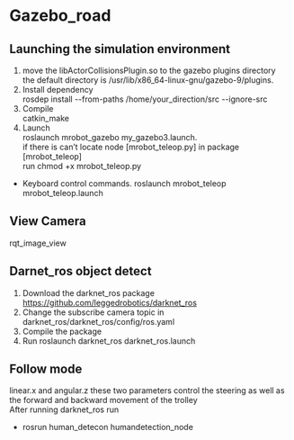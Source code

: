 # Gazebo_road

## Launching the simulation environment
1. move the libActorCollisionsPlugin.so to the gazebo plugins directory  
the default directory is /usr/lib/x86_64-linux-gnu/gazebo-9/plugins.  
2. Install dependency  
rosdep install --from-paths /home/your_direction/src --ignore-src  
3. Compile  
catkin_make  
4. Launch  
roslaunch mrobot_gazebo my_gazebo3.launch.        
if there is can’t locate node [mrobot_teleop.py] in package [mrobot_teleop]    
run chmod +x mrobot_teleop.py   
* Keyboard control commands.
roslaunch mrobot_teleop mrobot_teleop.launch
## View Camera
rqt_image_view
## Darnet_ros object detect
1. Download the darknet_ros package  
https://github.com/leggedrobotics/darknet_ros    
2. Change the subscribe camera topic in darknet_ros/darknet_ros/config/ros.yaml
3. Compile the package
4. Run roslaunch darknet_ros darknet_ros.launch
##  Follow mode   
linear.x and angular.z these two parameters control the steering as well as the forward and backward movement of the trolley  
After running darknet_ros run   
* rosrun human_detecon  humandetection_node

